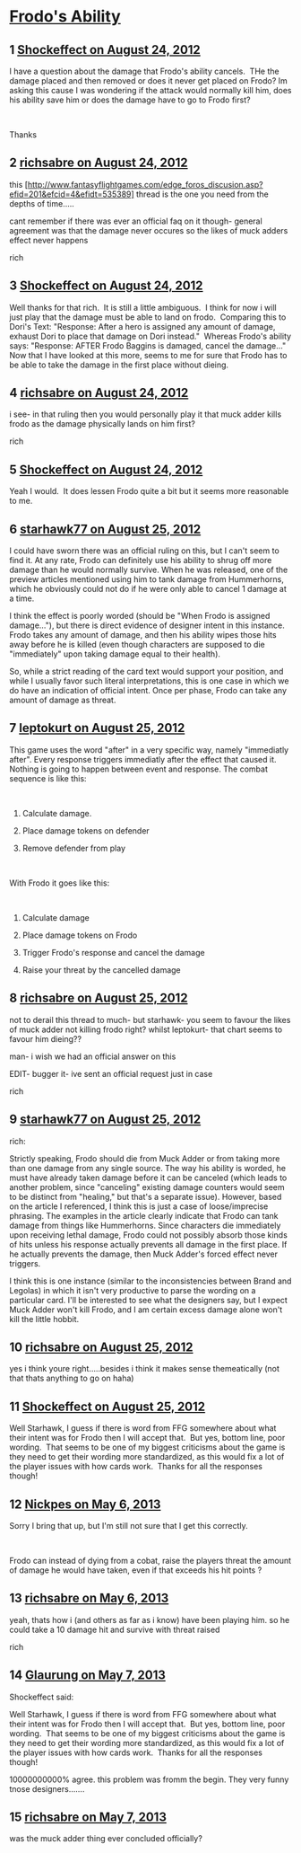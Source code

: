 # [Frodo&#039;s Ability](https://community.fantasyflightgames.com/topic/69861-frodos-ability/)

## 1 [Shockeffect on August 24, 2012](https://community.fantasyflightgames.com/topic/69861-frodos-ability/?do=findComment&comment=681519)

I have a question about the damage that Frodo's ability cancels.  THe the damage placed and then removed or does it never get placed on Frodo? Im asking this cause I was wondering if the attack would normally kill him, does his ability save him or does the damage have to go to Frodo first?

 

Thanks

## 2 [richsabre on August 24, 2012](https://community.fantasyflightgames.com/topic/69861-frodos-ability/?do=findComment&comment=681521)

this [http://www.fantasyflightgames.com/edge_foros_discusion.asp?efid=201&efcid=4&efidt=535389] thread is the one you need from the depths of time…..

cant remember if there was ever an official faq on it though- general agreement was that the damage never occures so the likes of muck adders effect never happens

rich

## 3 [Shockeffect on August 24, 2012](https://community.fantasyflightgames.com/topic/69861-frodos-ability/?do=findComment&comment=681539)

Well thanks for that rich.  It is still a little ambiguous.  I think for now i will just play that the damage must be able to land on frodo.  Comparing this to Dori's Text: "Response: After a hero is assigned any amount of damage, exhaust Dori to place that damage on Dori instead."  Whereas Frodo's ability says: "Response: AFTER Frodo Baggins is damaged, cancel the damage…"  Now that I have looked at this more, seems to me for sure that Frodo has to be able to take the damage in the first place without dieing.

## 4 [richsabre on August 24, 2012](https://community.fantasyflightgames.com/topic/69861-frodos-ability/?do=findComment&comment=681553)

i see- in that ruling then you would personally play it that muck adder kills frodo as the damage physically lands on him first?

rich

## 5 [Shockeffect on August 24, 2012](https://community.fantasyflightgames.com/topic/69861-frodos-ability/?do=findComment&comment=681564)

Yeah I would.  It does lessen Frodo quite a bit but it seems more reasonable to me.

## 6 [starhawk77 on August 25, 2012](https://community.fantasyflightgames.com/topic/69861-frodos-ability/?do=findComment&comment=681667)

I could have sworn there was an official ruling on this, but I can't seem to find it. At any rate, Frodo can definitely use his ability to shrug off more damage than he would normally survive. When he was released, one of the preview articles mentioned using him to tank damage from Hummerhorns, which he obviously could not do if he were only able to cancel 1 damage at a time. 

I think the effect is poorly worded (should be "When Frodo is assigned damage…"), but there is direct evidence of designer intent in this instance. Frodo takes any amount of damage, and then his ability wipes those hits away before he is killed (even though characters are supposed to die "immediately" upon taking damage equal to their health). 

So, while a strict reading of the card text would support your position, and while I usually favor such literal interpretations, this is one case in which we do have an indication of official intent. Once per phase, Frodo can take any amount of damage as threat.

## 7 [leptokurt on August 25, 2012](https://community.fantasyflightgames.com/topic/69861-frodos-ability/?do=findComment&comment=681712)

This game uses the word "after" in a very specific way, namely "immediatly after". Every response triggers immediatly after the effect that caused it. Nothing is going to happen between event and response. The combat sequence is like this:

 

1) Calculate damage.

2) Place damage tokens on defender

3) Remove defender from play

 

With Frodo it goes like this:

 

1) Calculate damage

2) Place damage tokens on Frodo

3) Trigger Frodo's response and cancel the damage

4) Raise your threat by the cancelled damage

## 8 [richsabre on August 25, 2012](https://community.fantasyflightgames.com/topic/69861-frodos-ability/?do=findComment&comment=681728)

not to derail this thread to much- but starhawk- you seem to favour the likes of muck adder not killing frodo right? whilst leptokurt- that chart seems to favour him dieing??

man- i wish we had an official answer on this

EDIT- bugger it- ive sent an official request just in case

rich

## 9 [starhawk77 on August 25, 2012](https://community.fantasyflightgames.com/topic/69861-frodos-ability/?do=findComment&comment=681782)

rich:

Strictly speaking, Frodo should die from Muck Adder or from taking more than one damage from any single source. The way his ability is worded, he must have already taken damage before it can be canceled (which leads to another problem, since "canceling" existing damage counters would seem to be distinct from "healing," but that's a separate issue). However, based on the article I referenced, I think this is just a case of loose/imprecise phrasing. The examples in the article clearly indicate that Frodo can tank damage from things like Hummerhorns. Since characters die immediately upon receiving lethal damage, Frodo could not possibly absorb those kinds of hits unless his response actually prevents all damage in the first place. If he actually prevents the damage, then Muck Adder's forced effect never triggers. 

I think this is one instance (similar to the inconsistencies between Brand and Legolas) in which it isn't very productive to parse the wording on a particular card. I'll be interested to see what the designers say, but I expect Muck Adder won't kill Frodo, and I am certain excess damage alone won't kill the little hobbit.

## 10 [richsabre on August 25, 2012](https://community.fantasyflightgames.com/topic/69861-frodos-ability/?do=findComment&comment=681783)

yes i think youre right…..besides i think it makes sense themeatically (not that thats anything to go on haha)

## 11 [Shockeffect on August 25, 2012](https://community.fantasyflightgames.com/topic/69861-frodos-ability/?do=findComment&comment=681936)

Well Starhawk, I guess if there is word from FFG somewhere about what their intent was for Frodo then I will accept that.  But yes, bottom line, poor wording.  That seems to be one of my biggest criticisms about the game is they need to get their wording more standardized, as this would fix a lot of the player issues with how cards work.  Thanks for all the responses though!

## 12 [Nickpes on May 6, 2013](https://community.fantasyflightgames.com/topic/69861-frodos-ability/?do=findComment&comment=792556)

Sorry I bring that up, but I'm still not sure that I get this correctly.

 

Frodo can instead of dying from a cobat, raise the players threat the amount of damage he would have taken, even if that exceeds his hit points ? 

## 13 [richsabre on May 6, 2013](https://community.fantasyflightgames.com/topic/69861-frodos-ability/?do=findComment&comment=792737)

yeah, thats how i (and others as far as i know) have been playing him. so he could take a 10 damage hit and survive with threat raised

rich

## 14 [Glaurung on May 7, 2013](https://community.fantasyflightgames.com/topic/69861-frodos-ability/?do=findComment&comment=792964)

Shockeffect said:

Well Starhawk, I guess if there is word from FFG somewhere about what their intent was for Frodo then I will accept that.  But yes, bottom line, poor wording.  That seems to be one of my biggest criticisms about the game is they need to get their wording more standardized, as this would fix a lot of the player issues with how cards work.  Thanks for all the responses though!



10000000000% agree. this problem was fromm the begin. They very funny tnose designers…….

## 15 [richsabre on May 7, 2013](https://community.fantasyflightgames.com/topic/69861-frodos-ability/?do=findComment&comment=792998)

was the muck adder thing ever concluded officially?

